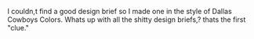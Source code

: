  
 
I couldn,t find a good design brief so I made one in the style of Dallas Cowboys Colors.  Whats up with all the shitty design briefs,? thats the first "clue." 

